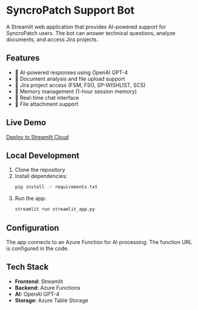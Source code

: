 # SyncroPatch Support Bot

A Streamlit web application that provides AI-powered support for SyncroPatch users. The bot can answer technical questions, analyze documents, and access Jira projects.

## Features

- 🤖 AI-powered responses using OpenAI GPT-4
- 📄 Document analysis and file upload support
- 🎯 Jira project access (FSM, FSO, SP-WISHLIST, SCS)
- 💾 Memory management (1-hour session memory)
- 🔄 Real-time chat interface
- 📎 File attachment support

## Live Demo

[Deploy to Streamlit Cloud](https://share.streamlit.io)

## Local Development

1. Clone the repository
2. Install dependencies:
   ```bash
   pip install -r requirements.txt
   ```
3. Run the app:
   ```bash
   streamlit run streamlit_app.py
   ```

## Configuration

The app connects to an Azure Function for AI processing. The function URL is configured in the code.

## Tech Stack

- **Frontend:** Streamlit
- **Backend:** Azure Functions
- **AI:** OpenAI GPT-4
- **Storage:** Azure Table Storage
